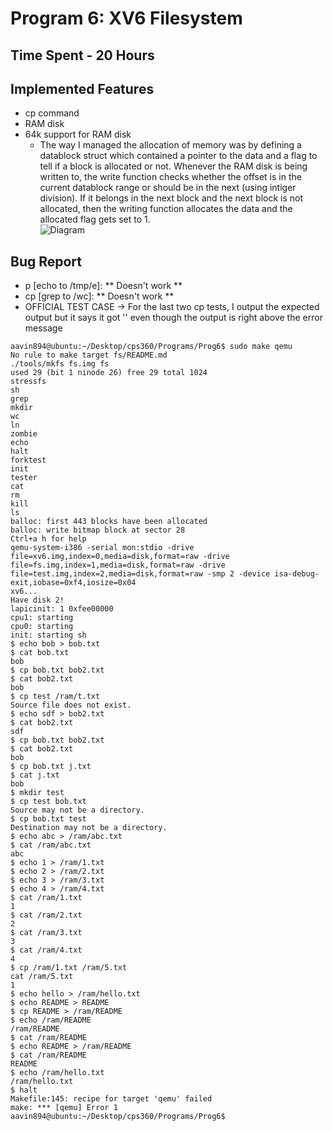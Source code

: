 # Program 6: XV6 Filesystem

## Time Spent - 20 Hours

## Implemented Features

* cp command
* RAM disk
* 64k support for RAM disk
    * The way I managed the allocation of memory was by defining a datablock struct which contained a pointer to the data and a flag to tell if a block is allocated or not. Whenever the RAM disk is being written to, the write function checks whether the offset is in the current datablock range or should be in the next (using intiger division). If it belongs in the next block and the next block is not allocated, then the writing function allocates the data and the allocated flag gets set to 1.  
    ![Diagram](diagram.png "Diagram")

## Bug Report

* p [echo to /tmp/e]: ** Doesn't work **
* cp [grep to /wc]: ** Doesn't work ** 
* OFFICIAL TEST CASE -> For the last two cp tests, I output the expected output but it says it got '' even though the output is right above the error message

```
aavin894@ubuntu:~/Desktop/cps360/Programs/Prog6$ sudo make qemu
No rule to make target fs/README.md
./tools/mkfs fs.img fs
used 29 (bit 1 ninode 26) free 29 total 1024
stressfs
sh
grep
mkdir
wc
ln
zombie
echo
halt
forktest
init
tester
cat
rm
kill
ls
balloc: first 443 blocks have been allocated
balloc: write bitmap block at sector 28
Ctrl+a h for help
qemu-system-i386 -serial mon:stdio -drive file=xv6.img,index=0,media=disk,format=raw -drive file=fs.img,index=1,media=disk,format=raw -drive file=test.img,index=2,media=disk,format=raw -smp 2 -device isa-debug-exit,iobase=0xf4,iosize=0x04  
xv6...
Have disk 2!
lapicinit: 1 0xfee00000
cpu1: starting
cpu0: starting
init: starting sh
$ echo bob > bob.txt
$ cat bob.txt
bob
$ cp bob.txt bob2.txt
$ cat bob2.txt
bob
$ cp test /ram/t.txt
Source file does not exist.
$ echo sdf > bob2.txt
$ cat bob2.txt
sdf
$ cp bob.txt bob2.txt
$ cat bob2.txt
bob
$ cp bob.txt j.txt
$ cat j.txt
bob
$ mkdir test
$ cp test bob.txt
Source may not be a directory.
$ cp bob.txt test
Destination may not be a directory.
$ echo abc > /ram/abc.txt
$ cat /ram/abc.txt
abc
$ echo 1 > /ram/1.txt
$ echo 2 > /ram/2.txt
$ echo 3 > /ram/3.txt
$ echo 4 > /ram/4.txt
$ cat /ram/1.txt
1
$ cat /ram/2.txt
2
$ cat /ram/3.txt
3
$ cat /ram/4.txt
4
$ cp /ram/1.txt /ram/5.txt
cat /ram/5.txt
1
$ echo hello > /ram/hello.txt
$ echo README > README
$ cp README > /ram/README
$ echo /ram/README
/ram/README
$ cat /ram/README
$ echo README > /ram/README
$ cat /ram/README
README
$ echo /ram/hello.txt
/ram/hello.txt
$ halt
Makefile:145: recipe for target 'qemu' failed
make: *** [qemu] Error 1
aavin894@ubuntu:~/Desktop/cps360/Programs/Prog6$ 
```